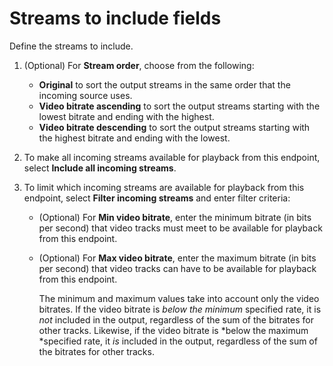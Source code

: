 # Streams to include fields<a name="endpoints-cmaf-include-streams"></a>

Define the streams to include\.

1. \(Optional\) For **Stream order**, choose from the following:
   + **Original** to sort the output streams in the same order that the incoming source uses\.
   + **Video bitrate ascending** to sort the output streams starting with the lowest bitrate and ending with the highest\.
   + **Video bitrate descending** to sort the output streams starting with the highest bitrate and ending with the lowest\.

1. To make all incoming streams available for playback from this endpoint, select **Include all incoming streams**\.

1. To limit which incoming streams are available for playback from this endpoint, select **Filter incoming streams** and enter filter criteria:
   + \(Optional\) For **Min video bitrate**, enter the minimum bitrate \(in bits per second\) that video tracks must meet to be available for playback from this endpoint\.
   + \(Optional\) For **Max video bitrate**, enter the maximum bitrate \(in bits per second\) that video tracks can have to be available for playback from this endpoint\.

     The minimum and maximum values take into account only the video bitrates\. If the video bitrate is *below the minimum* specified rate, it is *not* included in the output, regardless of the sum of the bitrates for other tracks\. Likewise, if the video bitrate is *below the maximum *specified rate, it *is* included in the output, regardless of the sum of the bitrates for other tracks\.